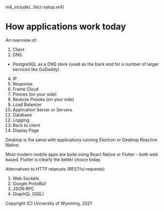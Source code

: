 

m4_include(../lect-setup.m4)

#  How applications work today                                            


An overview of:

1. Client
2. DNS
- PostgreSQL as a DNS store (used as the back end for a number of larger services like GoDaddy)
4. IP
5. Response
6. Frame Cloud
6. Proxies (on your side)
6. Reverse Proxies (on your side)
7. Load Balancer
8. Application Server or Servers
8. Database
9. Logging
9. Back to client
9. Display Page

Desktop is the same with applications running Electron or Desktop Reactive Native.

Most modern mobile apps are build using React Native or Flutter - both web based.
Flutter is clearly the better choice today.

Alternatives to HTTP reqeusts (RESTful requests)

1. Web Sockets
2. Google ProtoBuf
3. JSON RPC
4. GraphQL (GQL)








Copyright (C) University of Wyoming, 2021

